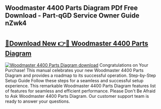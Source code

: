 ## Woodmaster 4400 Parts Diagram PDf Free Download - Part-qGD Service Owner Guide nZwk4

# <h2><a href="http://dfp8gdo.blite.top/?on=Woodmaster+4400+Parts+Diagram">🔗Download New 👉🔴 Woodmaster 4400 Parts Diagram</a></h2>

[![Woodmaster 4400 Parts Diagram download](https://i.imgur.com/lujVjoI.png)](http://dfp8gdo.blite.top/?on=Woodmaster+4400+Parts+Diagram)
Congratulations on Your Purchase! This manual celebrates your new Woodmaster 4400 Parts Diagram and provides a roadmap to its successful operation. Step-by-Step Setup Guide Follow these steps for a seamless and successful setup experience. This remarkable Woodmaster 4400 Parts Diagram features list of features for seamless and efficient performance. Please Don't Be Afraid to Ask Woodmaster 4400 Parts Diagram. Our customer support team is ready to answer your questions.
